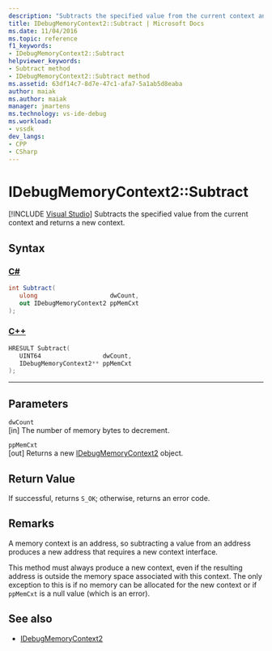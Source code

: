 ```yaml
---
description: "Subtracts the specified value from the current context and returns a new context."
title: IDebugMemoryContext2::Subtract | Microsoft Docs
ms.date: 11/04/2016
ms.topic: reference
f1_keywords:
- IDebugMemoryContext2::Subtract
helpviewer_keywords:
- Subtract method
- IDebugMemoryContext2::Subtract method
ms.assetid: 63df14c7-8d7e-47c1-afa7-5a1ab5d8eaba
author: maiak
ms.author: maiak
manager: jmartens
ms.technology: vs-ide-debug
ms.workload:
- vssdk
dev_langs:
- CPP
- CSharp
---
```

# IDebugMemoryContext2::Subtract

 [!INCLUDE [Visual Studio](~/includes/applies-to-version/vs-windows-only.md)]
Subtracts the specified value from the current context and returns a new context.

## Syntax

### [C#](#tab/csharp)
```csharp
int Subtract(
   ulong                    dwCount,
   out IDebugMemoryContext2 ppMemCxt
);
```
### [C++](#tab/cpp)
```cpp
HRESULT Subtract( 
   UINT64                 dwCount,
   IDebugMemoryContext2** ppMemCxt
);
```
---

## Parameters
`dwCount`\
[in] The number of memory bytes to decrement.

`ppMemCxt`\
[out] Returns a new [IDebugMemoryContext2](../../../extensibility/debugger/reference/idebugmemorycontext2.md) object.

## Return Value
 If successful, returns `S_OK`; otherwise, returns an error code.

## Remarks
 A memory context is an address, so subtracting a value from an address produces a new address that requires a new context interface.

 This method must always produce a new context, even if the resulting address is outside the memory space associated with this context. The only exception to this is if no memory can be allocated for the new context or if `ppMemCxt` is a null value (which is an error).

## See also
- [IDebugMemoryContext2](../../../extensibility/debugger/reference/idebugmemorycontext2.md)
